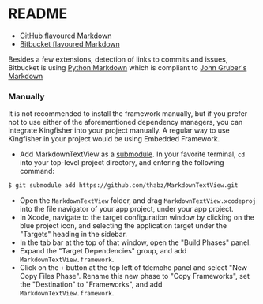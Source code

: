 # README #

* [GitHub flavoured Markdown](https://guides.github.com/features/mastering-markdown/)
* [Bitbucket flavoured Markdown](https://confluence.atlassian.com/display/BITBUCKET/Mark+up+comments)

Besides a few extensions, detection of links to commits and issues, Bitbucket is using [Python Markdown](https://pypi.python.org/pypi/Markdown) which is compliant to [John Gruber's Markdown](http://daringfireball.net/projects/markdown/)


### Manually

It is not recommended to install the framework manually, but if you prefer not to use either of the aforementioned dependency managers, you can integrate Kingfisher into your project manually. A regular way to use Kingfisher in your project would be using Embedded Framework.

- Add MarkdownTextView as a [submodule](http://git-scm.com/docs/git-submodule). In your favorite terminal, `cd` into your top-level project directory, and entering the following command:

```bash
$ git submodule add https://github.com/thabz/MarkdownTextView.git
```

- Open the `MarkdownTextView` folder, and drag `MarkdownTextView.xcodeproj` into the file navigator of your app project, under your app project.
- In Xcode, navigate to the target configuration window by clicking on the blue project icon, and selecting the application target under the "Targets" heading in the sidebar.
- In the tab bar at the top of that window, open the "Build Phases" panel.
- Expand the "Target Dependencies" group, and add `MarkdownTextView.framework`.
- Click on the `+` button at the top left of tdemohe panel and select "New Copy Files Phase". Rename this new phase to "Copy Frameworks", set the "Destination" to "Frameworks", and add `MarkdownTextView.framework`.

